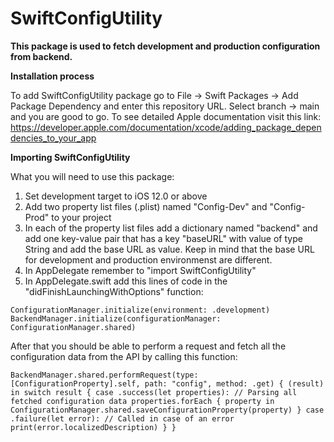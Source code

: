 # SwiftConfigUtility

**This package is used to fetch development and production configuration from backend.**

**Installation process**

To add SwiftConfigUtility package go to File -> Swift Packages -> Add Package Dependency and enter this repository URL.
Select branch -> main and you are good to go.
To see detailed Apple documentation visit this link:
https://developer.apple.com/documentation/xcode/adding_package_dependencies_to_your_app

**Importing SwiftConfigUtility**

What you will need to use this package:
1. Set development target to iOS 12.0 or above
2. Add two property list files (.plist) named "Config-Dev" and "Config-Prod" to your project
3. In each of the property list files add a dictionary named "backend" and add one key-value pair that has a key "baseURL" with value of type String and add the base URL as value. Keep in mind that the base URL for development and production environmenst are different.
4. In AppDelegate remember to "import SwiftConfigUtility"
5. In AppDelegate.swift add this lines of code in the "didFinishLaunchingWithOptions" function:

`ConfigurationManager.initialize(environment: .development)
BackendManager.initialize(configurationManager: ConfigurationManager.shared)`

After that you should be able to perform a request and fetch all the configuration data from the API by calling this function:

`BackendManager.shared.performRequest(type: [ConfigurationProperty].self, path: "config", method: .get) { (result) in
	switch result {
	case .success(let properties):
		// Parsing all fetched configuration data
		properties.forEach { property in
			ConfigurationManager.shared.saveConfigurationProperty(property)
		}
	case .failure(let error):
		// Called in case of an error
		print(error.localizedDescription)
	}
}`